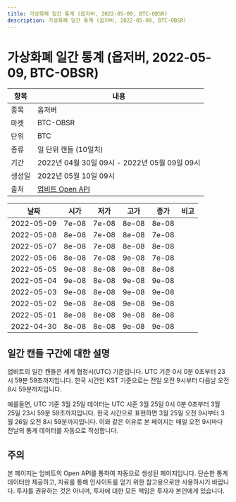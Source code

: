 ```yaml
---
title: 가상화폐 일간 통계 (옵저버, 2022-05-09, BTC-OBSR)
description: 가상화폐 일간 통계 (옵저버, 2022-05-09, BTC-OBSR)
---
```



가상화폐 일간 통계 (옵저버, 2022-05-09, BTC-OBSR)
===

|항목|내용|
|--|--|
|종목|옵저버|
|마켓|BTC-OBSR|
|단위|BTC|
|종류|일 단위 캔들 (10일치)|
|기간|2022년 04월 30일 09시 - 2022년 05월 09일 09시|
|생성일|2022년 05월 10일 09시|
|출처|[업비트 Open API](https://docs.upbit.com)|


|날짜|시가|저가|고가|종가|비고|
|--|--|--|--|--|--|
|2022-05-09|7e-08|7e-08|8e-08|8e-08|    |
|2022-05-08|8e-08|7e-08|8e-08|7e-08|    |
|2022-05-07|8e-08|7e-08|8e-08|8e-08|    |
|2022-05-06|8e-08|7e-08|9e-08|7e-08|    |
|2022-05-05|9e-08|8e-08|9e-08|8e-08|    |
|2022-05-04|9e-08|8e-08|9e-08|9e-08|    |
|2022-05-03|9e-08|8e-08|9e-08|9e-08|    |
|2022-05-02|9e-08|8e-08|9e-08|9e-08|    |
|2022-05-01|8e-08|8e-08|9e-08|8e-08|    |
|2022-04-30|8e-08|8e-08|9e-08|9e-08|    |


일간 캔들 구간에 대한 설명
---


업비트의 일간 캔들은 세계 협정시(UTC) 기준입니다. 
UTC 기준 0시 0분 0초부터 23시 59분 59초까지입니다. 
한국 시간인 KST 기준으로는 전일 오전 9시부터 다음날 오전 8시 59분까지입니다. 


예를들면, UTC 기준 3월 25일 데이터는 UTC 시준 3월 25일 0시 0분 0초부터 3월 25일 23시 59분 59초까지입니다. 
한국 시간으로 표현하면 3월 25일 오전 9시부터 3월 26일 오전 8시 59분까지입니다. 
이와 같은 이유로 본 페이지는 매일 오전 9시마다 전날의 통계 데이터를 자동으로 작성합니다. 


주의
---


본 페이지는 업비트의 Open API를 통하여 자동으로 생성된 페이지입니다. 
단순한 통계 데이터만 제공하고, 자료를 통해 인사이트를 얻기 위한 참고용으로만 사용하시기 바랍니다. 
투자를 권유하는 것은 아니며, 투자에 대한 모든 책임은 투자자 본인에게 있습니다. 
